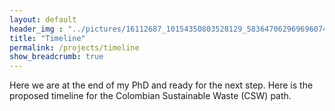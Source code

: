 ```yaml
---
layout: default
header_img : "../pictures/16112687_10154350803528129_5836470629696960746_o.jpg"
title: "Timeline"
permalink: /projects/timeline
show_breadcrumb: true
---
```


Here we are at the end of my PhD and ready for the next step. Here is the proposed timeline for the Colombian Sustainable Waste (CSW) path. 
